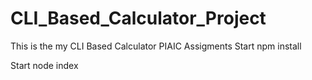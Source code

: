 # CLI_Based_Calculator_Project
This is the my CLI Based Calculator  PIAIC Assigments 
Start
npm install

Start node index
